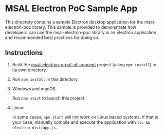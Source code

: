 
MSAL Electron PoC Sample App
==============================================================

This directory contains a sample Electron desktop application for the msal-electron-poc library. This sample is provided to demonstrate how developers can use the msal-electron-poc library in an Electron application and recommended best practices for doing so.

## Instructions
1. Build the [msal-electron-proof-of-concept](../../lib/msal-electron-proof-of-concept) project (using `npm install`) in its own directory.
2. Run `npm install` in this directory.

3. Windows and macOS:

    Run `npm start` to launch this project.

4. Linux:

    In some cases, `npm start` will not work on Linux based systems. If that is your case, manually compile and execute the application with `tsc && electron dist/app.js`.
